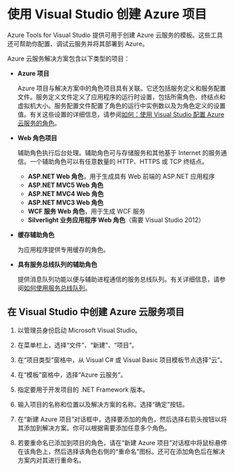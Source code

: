 <properties
   pageTitle="使用 Visual Studio 创建 Azure 项目 | Azure"
   description="使用 Visual Studio 创建 Azure 项目"
   services="visual-studio-online"
   documentationCenter="na"
   authors="TomArcher"
   manager="douge"
   editor="" />
<tags
   ms.service="multiple"
   ms.date="01/22/2016"
   wacn.date="05/23/2016" />

# 使用 Visual Studio 创建 Azure 项目

Azure Tools for Visual Studio 提供可用于创建 Azure 云服务的模板。这些工具还可帮助你配置、调试云服务并将其部署到 Azure。

Azure 云服务解决方案包含以下类型的项目：

- **Azure 项目**

    Azure 项目与解决方案中的角色项目具有关联。它还包括服务定义和服务配置文件。服务定义文件定义了应用程序的运行时设置，包括所需角色、终结点和虚拟机大小。服务配置文件配置了角色的运行中实例数以及为角色定义的设置值。有关这些设置的详细信息，请参阅[如何：使用 Visual Studio 配置 Azure 云服务的角色](/documentation/articles/vs-azure-tools-configure-roles-for-cloud-service/)。

- **Web 角色项目**

    辅助角色执行后台处理。辅助角色可与存储服务和其他基于 Internet 的服务通信。一个辅助角色可以有任意数量的 HTTP、HTTPS 或 TCP 终结点。

    - **ASP.NET Web 角色**，用于生成具有 Web 前端的 ASP.NET 应用程序
    - **ASP.NET MVC5 Web 角色**
    - **ASP.NET MVC4 Web 角色**
    - **ASP.NET MVC3 Web 角色**
    - **WCF 服务 Web 角色**，用于生成 WCF 服务
    - **Silverlight 业务应用程序 Web 角色**（需要 Visual Studio 2012）

- **缓存辅助角色**

    为应用程序提供专用缓存的角色。

- **具有服务总线队列的辅助角色**

    提供消息队列功能以便与辅助进程通信的服务总线队列。有关详细信息，请参阅[如何使用服务总线队列](/documentation/articles/service-bus-dotnet-how-to-use-queues/)。

## 在 Visual Studio 中创建 Azure 云服务项目

1. 以管理员身份启动 Microsoft Visual Studio。

1. 在菜单栏上，选择“文件”、“新建”、“项目”。

1. 在“项目类型”窗格中，从 Visual C# 或 Visual Basic 项目模板节点选择“云”。

1. 在“模板”窗格中，选择“Azure 云服务”。

1. 指定要用于开发项目的 .NET Framework 版本。

1. 输入项目的名称和位置以及解决方案的名称。选择“确定”按钮。

1. 在“新建 Azure 项目”对话框中，选择要添加的角色，然后选择右箭头按钮以将其添加到解决方案。你可以根据需要添加任意多个角色。

1. 若要重命名已添加到项目的角色，请在“新建 Azure 项目”对话框中将鼠标悬停在该角色上，然后选择该角色右侧的“重命名”图标。还可在添加角色后在解决方案内对其进行重命名。

<!---HONumber=Mooncake_0516_2016-->